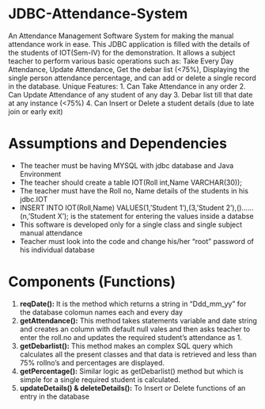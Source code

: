 # JDBC-Attendance-System
An Attendance Management Software System for making the manual attendance work in ease. This JDBC application is filled with the details of the students of IOT(Sem-IV) for the demonstration. It allows a subject teacher to perform various basic operations such as: Take Every Day Attendance, Update Attendance, Get the debar list (<75%), Displaying the single person attendance percentage, and can add or delete a single record in the database.
Unique Features: 1. Can Take Attendance in any order
                             2. Can Update Attendance of any student of any day
                             3. Debar list till that date at any instance (<75%)
                             4. Can Insert or Delete a student details (due to late join or early exit)

# Assumptions and Dependencies
- The teacher must be having MYSQL with jdbc database and Java Environment
- The teacher should create a table IOT(Roll int,Name VARCHAR(30));
- The teacher must have the Roll no, Name details of the students in his jdbc.IOT
- INSERT INTO IOT(Roll,Name) VALUES(1,’Student 1’),(3,’Student 2’),()……(n,’Student X’); is the statement for entering the values inside a databse
- This software is developed only for a single class and single subject manual attendance
- Teacher must look into the code and change his/her “root” password of his individual database

# Components (Functions)
1. **reqDate():** It is the method which returns a string in “Ddd_mm_yy” for the database colomun names each and every day
2. **getAttendance():** This method takes statements variable and date string and creates an column with default null vales and then asks teacher to enter the roll.no and updates the required student’s attendance as 1.
3. **getDebarlist():** This method makes an complex SQL query which calculates all the present classes and that data is retrieved and less than 75% rollno’s and percentages are displayed.
4. **getPercentage():** Similar logic as getDebarlist() method but which is simple for a single required student is calculated.
5. **updateDetails() & deleteDetails():** To Insert or Delete functions of an entry in the database
